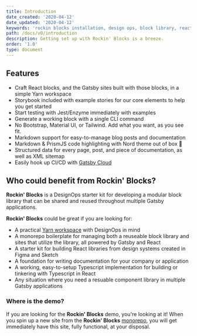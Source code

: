 ```yaml
---
title: Introduction
date_created: '2020-04-12'
date_updated: '2020-04-12'
keywords: 'rockin blocks installation, design ops, block library, react, gatsby'
path: /docs/v0/introduction
description: Getting set up with Rockin' Blocks is a breeze.
order: '1.0'
type: document
---
```


## Features

- Craft React blocks, and the Gatsby sites built with those blocks, in a simple Yarn workspace
- Storybook included with example stories for our core elements to help you get started
- Start testing with Jest/Enzyme immediately with examples
- Generate a working block with a single CLI command
- No Bootstrap, Material UI, or Tailwind. Add what you want, as you see fit.
- Markdown support for easy-to-manage blog posts and documentation
- Markdown & PrismJS code highlighting with Nord theme out of box 🥶
- Structured data for every page, post, and piece of documentation, as well as XML sitemap
- Easily hook up CI/CD with [Gatsby Cloud](https://www.gatsbyjs.com/products/cloud/)

## Who could benefit from Rockin' Blocks?

**Rockin' Blocks** is a DesignOps starter kit for developing a modular block library that can be shared and reused throughout multiple Gatsby applications.

**Rockin' Blocks** could be great if you are looking for:

- A practical [Yarn workspace](https://classic.yarnpkg.com/en/docs/workspaces/) with DesignOps in mind
- A monorepo boilerplate for managing both a reuseable block library and sites that utilize the library, all powered by Gatsby and React
- A starter kit for building React libraries from design systems created in Figma and Sketch
- A foundation for writing documentation for your company or application
- A working, easy-to-setup Typescript implementation for building or tinkering with Typescript in React
- Any situation where you need a resuable component library in multiple Gatsby applications

### Where is the demo?

If you are looking for the **Rockin' Blocks** demo, you're looking at it! When you spin up a new site from the **Rockin' Blocks** [monorepo](http://github.com/rockinblocks/rockindocs), you will get immediately have this site, fully functional, at your disposal.